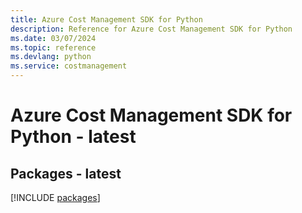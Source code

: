 ```yaml
---
title: Azure Cost Management SDK for Python
description: Reference for Azure Cost Management SDK for Python
ms.date: 03/07/2024
ms.topic: reference
ms.devlang: python
ms.service: costmanagement
---
```

# Azure Cost Management SDK for Python - latest
## Packages - latest
[!INCLUDE [packages](cost-management-index.md)]